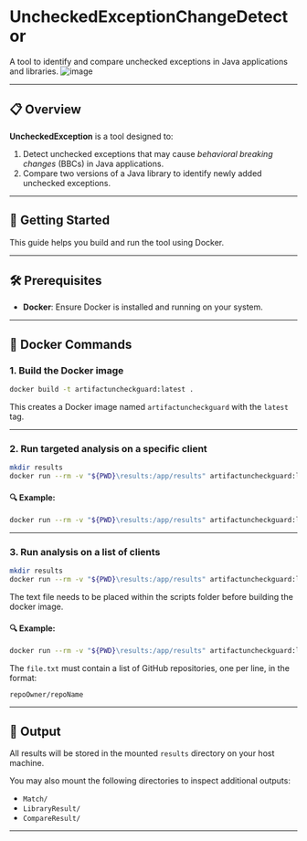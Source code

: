 # UncheckedExceptionChangeDetector

A tool to identify and compare unchecked exceptions in Java applications and libraries.
![image](https://github.com/user-attachments/assets/94236f3e-c39c-45b4-a911-7f331934eed3)

---

## 📋 Overview

**UncheckedException** is a tool designed to:

1. Detect unchecked exceptions that may cause *behavioral breaking changes* (BBCs) in Java applications.  
2. Compare two versions of a Java library to identify newly added unchecked exceptions.

---

## 🚀 Getting Started

This guide helps you build and run the tool using Docker.

---

## 🛠 Prerequisites

- **Docker**: Ensure Docker is installed and running on your system.

---

## 🐳 Docker Commands

### 1. **Build the Docker image**

```bash
docker build -t artifactuncheckguard:latest .
```

This creates a Docker image named `artifactuncheckguard` with the `latest` tag.

---

### 2. **Run targeted analysis on a specific client**

```bash
mkdir results
docker run --rm -v "${PWD}\results:/app/results" artifactuncheckguard:latest analyzeClient <repoOwner/repoName> <commitHash>
```

#### 🔍 Example:
```bash
docker run --rm -v "${PWD}\results:/app/results" artifactuncheckguard:latest analyzeClient a63881763/HttpAsyncClientUtils 4eff19ca23d587654ecb022c7178c29ab0aaca68
```

---

### 3. **Run analysis on a list of clients**

```bash
mkdir results
docker run --rm -v "${PWD}\results:/app/results" artifactuncheckguard:latest run <path/to/file.txt>
```

The text file needs to be placed within the scripts folder before building the docker image.

#### 🔍 Example:
```bash
docker run --rm -v "${PWD}\results:/app/results" artifactuncheckguard:latest run hasMatches.txt
```

The `file.txt` must contain a list of GitHub repositories, one per line, in the format:

```
repoOwner/repoName
```

---

## 📁 Output

All results will be stored in the mounted `results` directory on your host machine.

You may also mount the following directories to inspect additional outputs:

- `Match/`
- `LibraryResult/`
- `CompareResult/`

---

